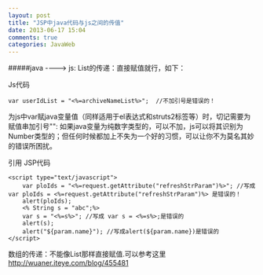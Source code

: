 ```yaml
---
layout: post
title: "JSP中java代码与js之间的传值"
date: 2013-06-17 15:04
comments: true
categories: JavaWeb
---
```



#####java   ---->   js: 
List的传递：直接赋值就行，如下：   

Js代码
```
var userIdList = "<%=archiveNameList%>";  //不加引号是错误的！  
```


为js中var赋java变量值（同样适用于el表达式和struts2标签等）时，切记需要为赋值串加引号"": 
如果java变量为纯数字类型的，可以不加，js可以将其识别为Number类型的；但任何时候都加上不失为一个好的习惯，可以让你不为莫名其妙的错误所困扰。   
  
引用
JSP代码
```
<script type="text/javascript">  
    var ploIds = "<%=request.getAttribute("refreshStrParam")%>"; //写成var ploIds = <%=request.getAttribute("refreshStrParam")%> 是错误的！  
    alert(ploIds);  
    <% String s = "abc";%>  
    var s = "<%=s%>"; //写成 var s = <%=s%>;是错误的  
    alert(s);  
    alert("${param.name}"); //写成alert(${param.name})是错误的  
</script>  
```


数组的传递：不能像List那样直接赋值.可以参考这里
http://wuaner.iteye.com/blog/455481